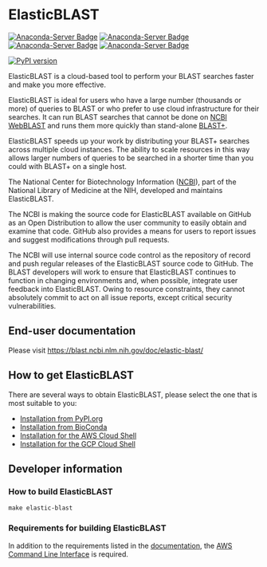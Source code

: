 ElasticBLAST
============

[![Anaconda-Server Badge](https://anaconda.org/bioconda/elastic-blast/badges/version.svg)](https://anaconda.org/bioconda/elastic-blast)
[![Anaconda-Server Badge](https://anaconda.org/bioconda/elastic-blast/badges/latest_release_date.svg)](https://anaconda.org/bioconda/elastic-blast)
[![Anaconda-Server Badge](https://anaconda.org/bioconda/elastic-blast/badges/downloads.svg)](https://anaconda.org/bioconda/elastic-blast)
[![Anaconda-Server Badge](https://anaconda.org/bioconda/elastic-blast/badges/installer/conda.svg)](https://conda.anaconda.org/bioconda)

[![PyPI version](https://badge.fury.io/py/elastic-blast.svg)](https://badge.fury.io/py/elastic-blast)

ElasticBLAST is a cloud-based tool to perform your BLAST searches faster and make you more effective.

ElasticBLAST is ideal for users who have a large number (thousands or more) of queries to BLAST or who prefer to use cloud infrastructure for their searches.  It can run BLAST searches that cannot be done on [NCBI WebBLAST](https://blast.ncbi.nlm.nih.gov) and runs them more quickly than stand-alone [BLAST+](https://www.ncbi.nlm.nih.gov/books/NBK279690/).

ElasticBLAST speeds up your work by distributing your BLAST+ searches across multiple cloud instances. The ability to scale resources in this way allows larger numbers of queries to be searched in a shorter time than you could with BLAST+ on a single host.

The National Center for Biotechnology Information ([NCBI](https://www.ncbi.nlm.nih.gov)), part of the National Library of
Medicine at the NIH, developed and maintains ElasticBLAST.

The NCBI is making the source code for ElasticBLAST available on GitHub as an
Open Distribution to allow the user community to easily obtain and examine
that code.  GitHub also provides a means for users to report issues and
suggest modifications through pull requests. 

The NCBI will use internal source code control as the repository of record and
push regular releases of the ElasticBLAST
source code to GitHub.  The BLAST developers will work to ensure that
ElasticBLAST continues to function in 
changing environments and, when possible, integrate user feedback into
ElasticBLAST.  Owing to resource constraints, 
they cannot absolutely commit to act on all issue reports, except critical
security vulnerabilities.

End-user documentation
----------------------

Please visit https://blast.ncbi.nlm.nih.gov/doc/elastic-blast/

How to get ElasticBLAST
-----------------------

There are several ways to obtain ElasticBLAST, please select the one that is
most suitable to you:

* [Installation from PyPI.org][1]
* [Installation from BioConda][2]
* [Installation for the AWS Cloud Shell][3]
* [Installation for the GCP Cloud Shell][4]

Developer information
---------------------

### How to build ElasticBLAST

    make elastic-blast

### Requirements for building ElasticBLAST

In addition to the requirements listed in the [documentation][5], the [AWS Command Line Interface][6] is required.


[1]: https://blast.ncbi.nlm.nih.gov/doc/elastic-blast/tutorials/pypi-install.html#tutorial-pypi
[2]: https://blast.ncbi.nlm.nih.gov/doc/elastic-blast/tutorials/conda-install.html#tutorial-conda
[3]: https://blast.ncbi.nlm.nih.gov/doc/elastic-blast/quickstart-aws.html#get-elasticblast
[4]: https://blast.ncbi.nlm.nih.gov/doc/elastic-blast/quickstart-gcp.html#get-elasticblast
[5]: https://blast.ncbi.nlm.nih.gov/doc/elastic-blast/requirements.html
[6]: https://aws.amazon.com/cli/
